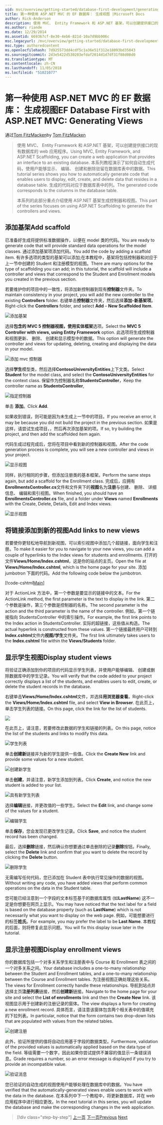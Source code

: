 ```yaml
---
uid: mvc/overview/getting-started/database-first-development/generating-views
title: 第一种使用 ASP.NET MVC 的 EF 数据库： 生成视图 |Microsoft Docs
author: Rick-Anderson
description: 使用 MVC、 Entity Framework 和 ASP.NET 基架，可以创建提供接口的现有数据库的 web 应用程序。 此教程系列...
ms.author: riande
ms.date: 12/29/2014
ms.assetid: 669367cf-8e30-4eb6-821d-10a7d9bb906c
msc.legacyurl: /mvc/overview/getting-started/database-first-development/generating-views
msc.type: authoredcontent
ms.openlocfilehash: 7d925573dd4cdf5c1a36e51f312e18093bd35043
ms.sourcegitcommit: 2d3e5422d530203efdaf2014d1d7df31f88d08d0
ms.translationtype: MT
ms.contentlocale: zh-CN
ms.lasthandoff: 11/05/2018
ms.locfileid: "51021077"
---
```

<a name="ef-database-first-with-aspnet-mvc-generating-views"></a><span data-ttu-id="4bc61-104">第一种使用 ASP.NET MVC 的 EF 数据库： 生成视图</span><span class="sxs-lookup"><span data-stu-id="4bc61-104">EF Database First with ASP.NET MVC: Generating Views</span></span>
====================
<span data-ttu-id="4bc61-105">通过[Tom FitzMacken](https://github.com/tfitzmac)</span><span class="sxs-lookup"><span data-stu-id="4bc61-105">by [Tom FitzMacken](https://github.com/tfitzmac)</span></span>

> <span data-ttu-id="4bc61-106">使用 MVC、 Entity Framework 和 ASP.NET 基架，可以创建提供接口的现有数据库的 web 应用程序。</span><span class="sxs-lookup"><span data-stu-id="4bc61-106">Using MVC, Entity Framework, and ASP.NET Scaffolding, you can create a web application that provides an interface to an existing database.</span></span> <span data-ttu-id="4bc61-107">本系列教程演示了如何自动生成代码，使用户能够显示、 编辑、 创建和删除驻留在数据库表中的数据。</span><span class="sxs-lookup"><span data-stu-id="4bc61-107">This tutorial series shows you how to automatically generate code that enables users to display, edit, create, and delete data that resides in a database table.</span></span> <span data-ttu-id="4bc61-108">生成的代码对应于数据库表中的列。</span><span class="sxs-lookup"><span data-stu-id="4bc61-108">The generated code corresponds to the columns in the database table.</span></span>
> 
> <span data-ttu-id="4bc61-109">本系列的此部分重点介绍使用 ASP.NET 基架生成控制器和视图。</span><span class="sxs-lookup"><span data-stu-id="4bc61-109">This part of the series focuses on using ASP.NET Scaffolding to generate the controllers and views.</span></span>


## <a name="add-scaffold"></a><span data-ttu-id="4bc61-110">添加基架</span><span class="sxs-lookup"><span data-stu-id="4bc61-110">Add scaffold</span></span>

<span data-ttu-id="4bc61-111">已准备好生成将提供标准数据操作，以便在 model 类的代码。</span><span class="sxs-lookup"><span data-stu-id="4bc61-111">You are ready to generate code that will provide standard data operations for the model classes.</span></span> <span data-ttu-id="4bc61-112">通过添加基架项添加代码。</span><span class="sxs-lookup"><span data-stu-id="4bc61-112">You add the code by adding a scaffold item.</span></span> <span data-ttu-id="4bc61-113">有许多选项的类型的基架可以添加;在本教程中，基架将包括控制器和对应于上一节中创建的 Student 和注册模型的视图。</span><span class="sxs-lookup"><span data-stu-id="4bc61-113">There are many options for the type of scaffolding you can add; in this tutorial, the scaffold will include a controller and views that correspond to the Student and Enrollment models you created in the previous section.</span></span>

<span data-ttu-id="4bc61-114">若要维护你的项目中的一致性，将添加新控制器到现有**控制器**文件夹。</span><span class="sxs-lookup"><span data-stu-id="4bc61-114">To maintain consistency in your project, you will add the new controller to the existing **Controllers** folder.</span></span> <span data-ttu-id="4bc61-115">右键单击**控制器**文件夹，然后选择**添加**–**新基架项**。</span><span class="sxs-lookup"><span data-stu-id="4bc61-115">Right-click the **Controllers** folder, and select **Add** – **New Scaffolded Item**.</span></span>

![添加基架](generating-views/_static/image1.png)

<span data-ttu-id="4bc61-117">选择**包含的 MVC 5 控制器视图，使用实体框架**选项。</span><span class="sxs-lookup"><span data-stu-id="4bc61-117">Select the **MVC 5 Controller with views, using Entity Framework** option.</span></span> <span data-ttu-id="4bc61-118">此选项将生成控制器和视图更新、 删除、 创建和显示模型中的数据。</span><span class="sxs-lookup"><span data-stu-id="4bc61-118">This option will generate the controller and views for updating, deleting, creating and displaying the data in your model.</span></span>

![添加 mvc 控制器](generating-views/_static/image2.png)

<span data-ttu-id="4bc61-120">选择**学生**模型类，然后选择**ContosoUniversityEntities**上下文类。</span><span class="sxs-lookup"><span data-stu-id="4bc61-120">Select **Student** for the model class, and select the **ContosoUniversityEntities** for the context class.</span></span> <span data-ttu-id="4bc61-121">保留作为控制器名称**StudentsController**，</span><span class="sxs-lookup"><span data-stu-id="4bc61-121">Keep the controller name as **StudentsController**,</span></span>

![指定控制器](generating-views/_static/image3.png)

<span data-ttu-id="4bc61-123">单击 **添加**。</span><span class="sxs-lookup"><span data-stu-id="4bc61-123">Click **Add**.</span></span>

<span data-ttu-id="4bc61-124">如果收到错误，则可能是因为未生成上一节中的项目。</span><span class="sxs-lookup"><span data-stu-id="4bc61-124">If you receive an error, it may be because you did not build the project in the previous section.</span></span> <span data-ttu-id="4bc61-125">如果是这样，请尝试生成项目，，然后再次添加基架的项。</span><span class="sxs-lookup"><span data-stu-id="4bc61-125">If so, try building the project, and then add the scaffolded item again.</span></span>

<span data-ttu-id="4bc61-126">代码生成过程完成后，您将在项目中看到新的控制器和视图。</span><span class="sxs-lookup"><span data-stu-id="4bc61-126">After the code generation process is complete, you will see a new controller and views in your project.</span></span>

![显示视图](generating-views/_static/image4.png)

<span data-ttu-id="4bc61-128">同样，执行相同的步骤，但添加注册类的基本框架。</span><span class="sxs-lookup"><span data-stu-id="4bc61-128">Perform the same steps again, but add a scaffold for the Enrollment class.</span></span> <span data-ttu-id="4bc61-129">完成后，应拥有**EnrollmentsController.cs**文件和文件夹下的**视图**名为**注册**与创建、 删除、 详细信息、 编辑和索引视图。</span><span class="sxs-lookup"><span data-stu-id="4bc61-129">When finished, you should have an **EnrollmentsController.cs** file, and a folder under **Views** named **Enrollments** with the Create, Delete, Details, Edit and Index views.</span></span>

![显示视图](generating-views/_static/image5.png)

## <a name="add-links-to-new-views"></a><span data-ttu-id="4bc61-131">将链接添加到新的视图</span><span class="sxs-lookup"><span data-stu-id="4bc61-131">Add links to new views</span></span>

<span data-ttu-id="4bc61-132">若要使你更轻松地导航到新视图，可以索引视图中添加几个超链接，面向学生和注册。</span><span class="sxs-lookup"><span data-stu-id="4bc61-132">To make it easier for you to navigate to your new views, you can add a couple of hyperlinks to the Index views for students and enrollments.</span></span> <span data-ttu-id="4bc61-133">打开的文件**Views/Home/Index.cshtml**，这是你的站点的主页。</span><span class="sxs-lookup"><span data-stu-id="4bc61-133">Open the file at **Views/Home/Index.cshtml**, which is the home page for your site.</span></span> <span data-ttu-id="4bc61-134">添加 jumbotron 下面的代码。</span><span class="sxs-lookup"><span data-stu-id="4bc61-134">Add the following code below the jumbotron.</span></span>

[!code-cshtml[Main](generating-views/samples/sample1.cshtml)]

<span data-ttu-id="4bc61-135">对于 ActionLink 方法中，第一个参数是要显示的链接中的文本。</span><span class="sxs-lookup"><span data-stu-id="4bc61-135">For the ActionLink method, the first parameter is the text to display in the link.</span></span> <span data-ttu-id="4bc61-136">第二个参数是操作，第三个参数是控制器的名称。</span><span class="sxs-lookup"><span data-stu-id="4bc61-136">The second parameter is the action and the third parameter is the name of the controller.</span></span> <span data-ttu-id="4bc61-137">例如，第一个链接指向 StudentsController 中的索引操作。</span><span class="sxs-lookup"><span data-stu-id="4bc61-137">For example, the first link points to the Index action in StudentsController.</span></span> <span data-ttu-id="4bc61-138">实际的超链接，这些值从构造。</span><span class="sxs-lookup"><span data-stu-id="4bc61-138">The actual hyperlink is constructed from these values.</span></span> <span data-ttu-id="4bc61-139">第一个链接最终用户可转到**Index.cshtml**文件内**视图/学生**文件夹。</span><span class="sxs-lookup"><span data-stu-id="4bc61-139">The first link ultimately takes users to the **Index.cshtml** file within the **Views/Students** folder.</span></span>

## <a name="display-student-views"></a><span data-ttu-id="4bc61-140">显示学生视图</span><span class="sxs-lookup"><span data-stu-id="4bc61-140">Display student views</span></span>

<span data-ttu-id="4bc61-141">将验证正确添加到你的项目的代码显示学生列表，并使用户能够编辑、 创建或删除数据库中的学生记录。</span><span class="sxs-lookup"><span data-stu-id="4bc61-141">You will verify that the code added to your project correctly displays a list of the students, and enables users to edit, create, or delete the student records in the database.</span></span>

<span data-ttu-id="4bc61-142">右键单击**Views/Home/Index.cshtml**文件，并选择**用浏览器查看**。</span><span class="sxs-lookup"><span data-stu-id="4bc61-142">Right-click the **Views/Home/Index.cshtml** file, and select **View in Browser**.</span></span> <span data-ttu-id="4bc61-143">在此页上，单击学生列表的链接。</span><span class="sxs-lookup"><span data-stu-id="4bc61-143">On this page, click the link for the list of students.</span></span>

![](generating-views/_static/image6.png)

<span data-ttu-id="4bc61-144">在此页上，请注意，若要修改此数据的学生和链接的列表。</span><span class="sxs-lookup"><span data-stu-id="4bc61-144">On this page, notice the list of the students and links to modify this data.</span></span>

![学生列表](generating-views/_static/image7.png)

<span data-ttu-id="4bc61-146">单击**创建新**链接并为新的学生提供一些值。</span><span class="sxs-lookup"><span data-stu-id="4bc61-146">Click the **Create New** link and provide some values for a new student.</span></span>

![创建新学生](generating-views/_static/image8.png)

<span data-ttu-id="4bc61-148">单击**创建**，并请注意，新学生添加到列表。</span><span class="sxs-lookup"><span data-stu-id="4bc61-148">Click **Create**, and notice the new student is added to your list.</span></span>

![具有新学生列表](generating-views/_static/image9.png)

<span data-ttu-id="4bc61-150">选择**编辑**链接，并更改值的一些学生。</span><span class="sxs-lookup"><span data-stu-id="4bc61-150">Select the **Edit** link, and change some of the values for a student.</span></span>

![编辑学生](generating-views/_static/image10.png)

<span data-ttu-id="4bc61-152">单击**保存**，您会发现已更改学生记录。</span><span class="sxs-lookup"><span data-stu-id="4bc61-152">Click **Save**, and notice the student record has been changed.</span></span>

<span data-ttu-id="4bc61-153">最后，选择**删除**链接，然后确认你想要通过单击删除的记录**删除**按钮。</span><span class="sxs-lookup"><span data-stu-id="4bc61-153">Finally, select the **Delete** link and confirm that you want to delete the record by clicking the **Delete** button.</span></span>

![删除学生](generating-views/_static/image11.png)

<span data-ttu-id="4bc61-155">无需编写任何代码，您已添加在 Student 表中执行常见操作的数据的视图。</span><span class="sxs-lookup"><span data-stu-id="4bc61-155">Without writing any code, you have added views that perform common operations on the data in the Student table.</span></span>

<span data-ttu-id="4bc61-156">您可能已经注意到一个字段的文本标签基于的数据库属性 (如**LastName**) 这不一定是你想要在网页上显示。</span><span class="sxs-lookup"><span data-stu-id="4bc61-156">You may have noticed that the text label for a field is based on the database property (such as **LastName**) which is not necessarily what you want to display on the web page.</span></span> <span data-ttu-id="4bc61-157">例如，可能想要进行的标签**姓氏**。</span><span class="sxs-lookup"><span data-stu-id="4bc61-157">For example, you may prefer the label to be **Last Name**.</span></span> <span data-ttu-id="4bc61-158">本教程的后面，则将修复此显示问题。</span><span class="sxs-lookup"><span data-stu-id="4bc61-158">You will fix this display issue later in the tutorial.</span></span>

## <a name="display-enrollment-views"></a><span data-ttu-id="4bc61-159">显示注册视图</span><span class="sxs-lookup"><span data-stu-id="4bc61-159">Display enrollment views</span></span>

<span data-ttu-id="4bc61-160">你的数据库包括一个对多关系学生和注册表中与 Course 和 Enrollment 表之间的一个对多关系之间。</span><span class="sxs-lookup"><span data-stu-id="4bc61-160">Your database includes a one-to-many relationship between the Student and Enrollment tables, and a one-to-many relationship between the Course and Enrollment tables.</span></span> <span data-ttu-id="4bc61-161">为注册视图正确处理这些关系。</span><span class="sxs-lookup"><span data-stu-id="4bc61-161">The views for Enrollment correctly handle these relationships.</span></span> <span data-ttu-id="4bc61-162">导航到站点并选择主页**注册列表**链接，然后**创建新**链接。</span><span class="sxs-lookup"><span data-stu-id="4bc61-162">Navigate to the home page for your site and select the **List of enrollments** link and then the **Create New** link.</span></span> <span data-ttu-id="4bc61-163">该视图显示用于创建新的注册记录的窗体。</span><span class="sxs-lookup"><span data-stu-id="4bc61-163">The view displays a form for creating a new enrollment record.</span></span> <span data-ttu-id="4bc61-164">具体而言，请注意该窗体包含两个相关表中的值填充的下拉列表。</span><span class="sxs-lookup"><span data-stu-id="4bc61-164">In particular, notice that the form contains two drop-down lists that are populated with values from the related tables.</span></span>

![创建注册](generating-views/_static/image12.png)

<span data-ttu-id="4bc61-166">此外，验证所提供的值将自动应用基于字段的数据类型。</span><span class="sxs-lookup"><span data-stu-id="4bc61-166">Furthermore, validation of the provided values is automatically applied based on the data type of the field.</span></span> <span data-ttu-id="4bc61-167">等级需要一个数字，因此如果你尝试提供不兼容的值显示一条错误消息。</span><span class="sxs-lookup"><span data-stu-id="4bc61-167">Grade requires a number, so an error message is displayed if you try to provide an incompatible value.</span></span>

![验证消息](generating-views/_static/image13.png)

<span data-ttu-id="4bc61-169">您已验证的自动生成的视图使用户能够处理在数据库中的数据。</span><span class="sxs-lookup"><span data-stu-id="4bc61-169">You have verified that the automatically-generated views enable users to work with the data in the database.</span></span> <span data-ttu-id="4bc61-170">在本系列中下一个教程中，将更新数据库，并在 web 应用程序中进行相应更改。</span><span class="sxs-lookup"><span data-stu-id="4bc61-170">In the next tutorial in this series, you will update the database and make the corresponding changes in the web application.</span></span>

> [!div class="step-by-step"]
> <span data-ttu-id="4bc61-171">[上一页](creating-the-web-application.md)
> [下一页](changing-the-database.md)</span><span class="sxs-lookup"><span data-stu-id="4bc61-171">[Previous](creating-the-web-application.md)
[Next](changing-the-database.md)</span></span>
